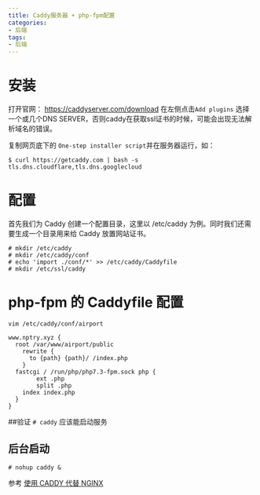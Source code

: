 ```yaml
---
title: Caddy服务器 + php-fpm配置
categories:
- 后端
tags:
- 后端
---
```


# 安装

打开官网： https://caddyserver.com/download 在左侧点击`Add plugins`
选择一个或几个DNS SERVER，否则caddy在获取ssl证书的时候，可能会出现无法解析域名的错误。

复制网页底下的 `One-step installer script`并在服务器运行，如：
```
$ curl https://getcaddy.com | bash -s tls.dns.cloudflare,tls.dns.googlecloud
```

# 配置

首先我们为 Caddy 创建一个配置目录，这里以 /etc/caddy 为例。同时我们还需要生成一个目录用来给 Caddy 放置网站证书。
```
# mkdir /etc/caddy
# mkdir /etc/caddy/conf
# echo 'import ./conf/*' >> /etc/caddy/Caddyfile
# mkdir /etc/ssl/caddy
```

# php-fpm 的 Caddyfile 配置

`vim /etc/caddy/conf/airport`
```
www.nptry.xyz {
  root /var/www/airport/public
	rewrite {
	  to {path} {path}/ /index.php
	}
  fastcgi / /run/php/php7.3-fpm.sock php {
		ext .php
		split .php
    index index.php
  }
}
```

##验证
`# caddy` 应该能启动服务


## 后台启动
`# nohup caddy &`

参考 [使用 CADDY 代替 NGINX](https://imnerd.org/use-caddy-replace-nginx.html)
